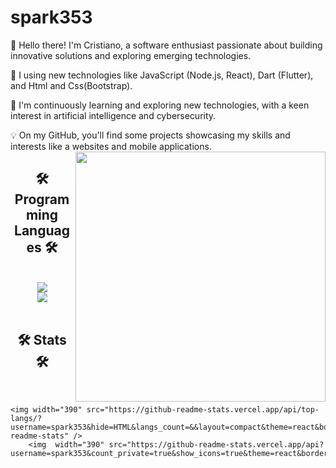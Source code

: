 # spark353

👋 Hello there! I'm Cristiano, a software enthusiast passionate about building innovative solutions and exploring emerging technologies.

🚀 I using new technologies like JavaScript (Node.js, React), Dart (Flutter), and Html and Css(Bootstrap).

🌱 I'm continuously learning and exploring new technologies, with a keen interest in artificial intelligence and cybersecurity.

💡 On my GitHub, you'll find some projects showcasing my skills and interests like a websites and mobile applications.
<img align="right" width="400" src="https://cdn.dribbble.com/users/1162077/screenshots/5403918/focus-animation.gif">

<h2 align="center">🛠️ Programming Languages 🛠️</h2>
<br>
<div align="center">
<a href="https://skillicons.dev">
  <img src="https://skillicons.dev/icons?i=github,html,css,javascript,dart,java,react,nodejs" /><br>
    <img src="https://skillicons.dev/icons?i=bootstrap,electron,phpstorm,postman,figma,ai,ps,mysql" />
</a>
</div>
<br>

<h2 align="center">🛠️ Stats 🛠️</h2>
<br>
<div>

    <img width="390" src="https://github-readme-stats.vercel.app/api/top-langs/?username=spark353&hide=HTML&langs_count=&&layout=compact&theme=react&border_radius=10&size_weight=0.5&exclude_repo=github-readme-stats" />
        <img  width="390" src="https://github-readme-stats.vercel.app/api?username=spark353&count_private=true&show_icons=true&theme=react&border_radius=10"/>

</div>
